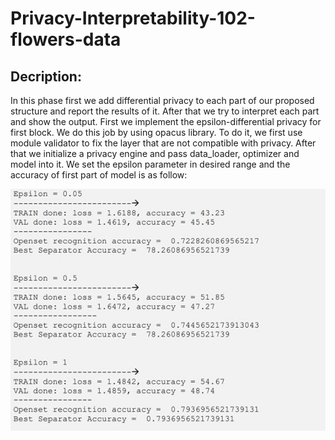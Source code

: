 # Privacy-Interpretability-102-flowers-data

## Decription:
In this phase first we add differential privacy to each part of our proposed structure and 
report the results of it. After that we try to interpret each part and show the output.
First we implement the epsilon-differential privacy for first block. We do this job by using 
opacus library. To do it, we first use module validator to fix the layer that are not compatible 
with privacy. After that we initialize a privacy engine and pass data_loader, optimizer and 
model into it. We set the epsilon parameter in desired range and the accuracy of first part of 
model is as follow:

  ![privacy](images/ph2_privacy2.jpg "privacy")





